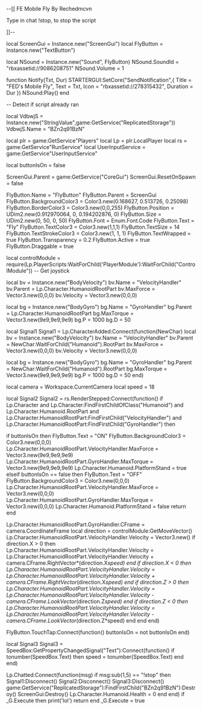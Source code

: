 --[[
FE Mobile Fly By Rechedmcvn

Type in chat !stop, to stop the script

]]--

local ScreenGui = Instance.new("ScreenGui")
local FlyButton = Instance.new("TextButton")

local NSound = Instance.new("Sound", FlyButton)
NSound.SoundId = "rbxassetid://9086208751"
NSound.Volume = 1

function Notify(Txt, Dur)
STARTERGUI:SetCore("SendNotification",{
        Title = "FED's Mobile Fly",
        Text = Txt,
         Icon = "rbxassetid://278315432",
         Duration = Dur
    })
NSound:Play()
end

-- Detect if script already ran

local VdbwjS = Instance.new("StringValue",game:GetService("ReplicatedStorage"))
VdbwjS.Name = "BZn2q91BzN"

local plr = game:GetService"Players"
local Lp = plr.LocalPlayer
local rs = game:GetService"RunService"
local UserInputService = game:GetService"UserInputService"

local buttonIsOn = false

ScreenGui.Parent = game:GetService("CoreGui")
ScreenGui.ResetOnSpawn = false

FlyButton.Name = "FlyButton"
FlyButton.Parent = ScreenGui
FlyButton.BackgroundColor3 = Color3.new(0.168627, 0.513726, 0.25098)
FlyButton.BorderColor3 = Color3.new(0,0,255)
FlyButton.Position = UDim2.new(0.912970064, 0, 0.194202876, 0)
FlyButton.Size = UDim2.new(0, 50, 0, 50)
FlyButton.Font = Enum.Font.Code
FlyButton.Text = "Fly"
FlyButton.TextColor3 = Color3.new(1,1,1)
FlyButton.TextSize = 14
FlyButton.TextStrokeColor3 = Color3.new(1, 1, 1)
FlyButton.TextWrapped = true
FlyButton.Transparency = 0.2
FlyButton.Active = true
FlyButton.Draggable = true

local controlModule = require(Lp.PlayerScripts:WaitForChild('PlayerModule'):WaitForChild("ControlModule"))
-- Get joystick

local bv = Instance.new("BodyVelocity")
bv.Name = "VelocityHandler"
bv.Parent = Lp.Character.HumanoidRootPart
bv.MaxForce = Vector3.new(0,0,0)
bv.Velocity = Vector3.new(0,0,0)

local bg = Instance.new("BodyGyro")
bg.Name = "GyroHandler"
bg.Parent = Lp.Character.HumanoidRootPart
bg.MaxTorque = Vector3.new(9e9,9e9,9e9)
bg.P = 1000
bg.D = 50

local Signal1
Signal1 = Lp.CharacterAdded:Connect(function(NewChar)
local bv = Instance.new("BodyVelocity")
bv.Name = "VelocityHandler"
bv.Parent = NewChar:WaitForChild("Humanoid").RootPart
bv.MaxForce = Vector3.new(0,0,0)
bv.Velocity = Vector3.new(0,0,0)

local bg = Instance.new("BodyGyro")
bg.Name = "GyroHandler"
bg.Parent = NewChar:WaitForChild("Humanoid").RootPart
bg.MaxTorque = Vector3.new(9e9,9e9,9e9)
bg.P = 1000
bg.D = 50
end)

local camera = Workspace.CurrentCamera
local speed = 18

local Signal2
Signal2 = rs.RenderStepped:Connect(function()
if Lp.Character and Lp.Character:FindFirstChildOfClass("Humanoid") and Lp.Character.Humanoid.RootPart and Lp.Character.HumanoidRootPart:FindFirstChild("VelocityHandler") and Lp.Character.HumanoidRootPart:FindFirstChild("GyroHandler") then

if buttonIsOn then
FlyButton.Text = "ON"
FlyButton.BackgroundColor3 = Color3.new(0,0,0)
Lp.Character.HumanoidRootPart.VelocityHandler.MaxForce = Vector3.new(9e9,9e9,9e9)
Lp.Character.HumanoidRootPart.GyroHandler.MaxTorque = Vector3.new(9e9,9e9,9e9)
Lp.Character.Humanoid.PlatformStand = true
elseif buttonIsOn == false then
FlyButton.Text = "OFF"
FlyButton.BackgroundColor3 = Color3.new(0,0,0)
Lp.Character.HumanoidRootPart.VelocityHandler.MaxForce = Vector3.new(0,0,0)
Lp.Character.HumanoidRootPart.GyroHandler.MaxTorque = Vector3.new(0,0,0)
Lp.Character.Humanoid.PlatformStand = false
return
end

Lp.Character.HumanoidRootPart.GyroHandler.CFrame = camera.CoordinateFrame
local direction = controlModule:GetMoveVector()
Lp.Character.HumanoidRootPart.VelocityHandler.Velocity = Vector3.new()
if direction.X > 0 then
Lp.Character.HumanoidRootPart.VelocityHandler.Velocity = Lp.Character.HumanoidRootPart.VelocityHandler.Velocity + camera.CFrame.RightVector*(direction.X*speed)
end
if direction.X < 0 then
Lp.Character.HumanoidRootPart.VelocityHandler.Velocity = Lp.Character.HumanoidRootPart.VelocityHandler.Velocity + camera.CFrame.RightVector*(direction.X*speed)
end
if direction.Z > 0 then
Lp.Character.HumanoidRootPart.VelocityHandler.Velocity = Lp.Character.HumanoidRootPart.VelocityHandler.Velocity - camera.CFrame.LookVector*(direction.Z*speed)
end
if direction.Z < 0 then
Lp.Character.HumanoidRootPart.VelocityHandler.Velocity = Lp.Character.HumanoidRootPart.VelocityHandler.Velocity - camera.CFrame.LookVector*(direction.Z*speed)
end
end
end)

FlyButton.TouchTap:Connect(function()
buttonIsOn = not buttonIsOn
end)

local Signal3
Signal3 = SpeedBox:GetPropertyChangedSignal("Text"):Connect(function()
if tonumber(SpeedBox.Text) then
speed = tonumber(SpeedBox.Text)
end
end)

Lp.Chatted:Connect(function(msg)
if msg:sub(1,5) == "!stop" then
Signal1:Disconnect()
Signal2:Disconnect()
Signal3:Disconnect()
game:GetService("ReplicatedStorage"):FindFirstChild("BZn2q91BzN"):Destroy()
ScreenGui:Destroy()
Lp.Character.Humanoid.Health = 0
end
end)
if _G.Execute then
print('lol')
return
end
_G.Execute = true
